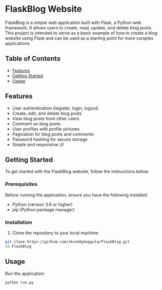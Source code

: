 # FlaskBlog Website

FlaskBlog is a simple web application built with Flask, a Python web framework. It allows users to create, read, update, and delete blog posts. This project is intended to serve as a basic example of how to create a blog website using Flask and can be used as a starting point for more complex applications.

## Table of Contents

- [Features](#features)
- [Getting Started](#getting-started)
- [Usage](#usage)

## Features

- User authentication (register, login, logout)
- Create, edit, and delete blog posts
- View blog posts from other users
- Comment on blog posts
- User profiles with profile pictures
- Pagination for blog posts and comments
- Password hashing for secure storage
- Simple and responsive UI

## Getting Started

To get started with the FlaskBlog website, follow the instructions below.

### Prerequisites

Before running the application, ensure you have the following installed:

- Python (version 3.6 or higher)
- pip (Python package manager)

### Installation

1. Clone the repository to your local machine:

```bash
git clone https://github.com/skreddykoppula/FlaskBlog.git
cd FlaskBlog
```
## Usage
Run the application:

``` python run.py ```



